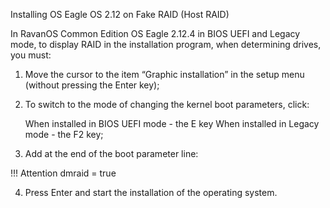 Installing OS Eagle OS 2.12 on Fake RAID (Host RAID)

In RavanOS Common Edition OS Eagle 2.12.4 in BIOS UEFI and Legacy mode, to display RAID in the installation program, when determining drives, you must:

1. Move the cursor to the item “Graphic installation” in the setup menu (without pressing the Enter key);

2. To switch to the mode of changing the kernel boot parameters, click:

    When installed in BIOS UEFI mode - the E key
    When installed in Legacy mode - the F2 key;

3. Add at the end of the boot parameter line:

!!! Attention
    dmraid = true

4. Press Enter and start the installation of the operating system.
